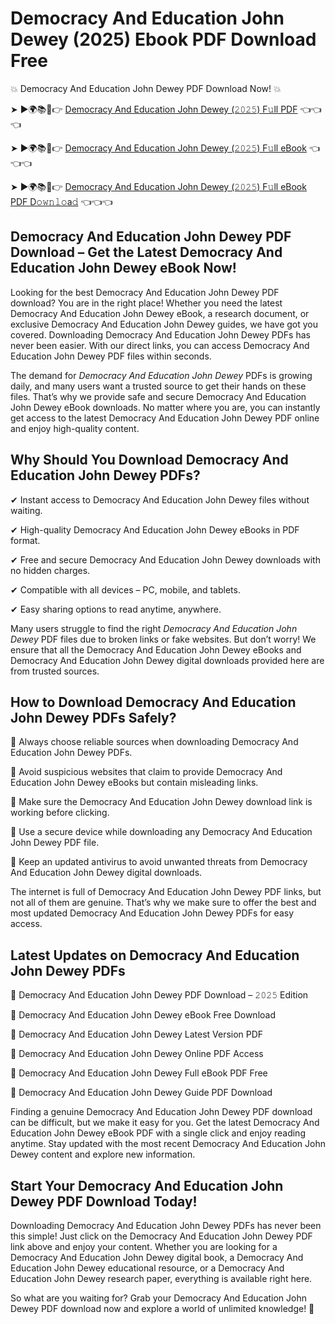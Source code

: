 # Democracy And Education John Dewey (2025) Ebook PDF Download Free

💥 Democracy And Education John Dewey PDF Download Now! 💥

➤ ►🌍📚📱👉 [Democracy And Education John Dewey (𝟸𝟶𝟸𝟻) F𝚞ll PDF](https://getpdf.xyz/democracy-and-education-john-dewey) 👈👈👈


➤ ►🌍📚📱👉 [Democracy And Education John Dewey (𝟸𝟶𝟸𝟻) F𝚞ll eBook](https://getpdf.xyz/democracy-and-education-john-dewey) 👈👈👈


➤ ►🌍📚📱👉 [Democracy And Education John Dewey (𝟸𝟶𝟸𝟻) F𝚞ll eBook PDF D𝚘𝚠𝚗𝚕𝚘a𝚍](https://getpdf.xyz/democracy-and-education-john-dewey) 👈👈👈


## Democracy And Education John Dewey PDF Download – Get the Latest Democracy And Education John Dewey eBook Now!

Looking for the best Democracy And Education John Dewey PDF download? You are in the right place! Whether you need the latest Democracy And Education John Dewey eBook, a research document, or exclusive Democracy And Education John Dewey guides, we have got you covered. Downloading Democracy And Education John Dewey PDFs has never been easier. With our direct links, you can access Democracy And Education John Dewey PDF files within seconds.

The demand for *Democracy And Education John Dewey* PDFs is growing daily, and many users want a trusted source to get their hands on these files. That’s why we provide safe and secure Democracy And Education John Dewey eBook downloads. No matter where you are, you can instantly get access to the latest Democracy And Education John Dewey PDF online and enjoy high-quality content.

## Why Should You Download Democracy And Education John Dewey PDFs?

✔ Instant access to Democracy And Education John Dewey files without waiting.

✔ High-quality Democracy And Education John Dewey eBooks in PDF format.

✔ Free and secure Democracy And Education John Dewey downloads with no hidden charges.

✔ Compatible with all devices – PC, mobile, and tablets.

✔ Easy sharing options to read anytime, anywhere.

Many users struggle to find the right *Democracy And Education John Dewey* PDF files due to broken links or fake websites. But don’t worry! We ensure that all the Democracy And Education John Dewey eBooks and Democracy And Education John Dewey digital downloads provided here are from trusted sources.

## How to Download Democracy And Education John Dewey PDFs Safely?

📌 Always choose reliable sources when downloading Democracy And Education John Dewey PDFs.

📌 Avoid suspicious websites that claim to provide Democracy And Education John Dewey eBooks but contain misleading links.

📌 Make sure the Democracy And Education John Dewey download link is working before clicking.

📌 Use a secure device while downloading any Democracy And Education John Dewey PDF file.

📌 Keep an updated antivirus to avoid unwanted threats from Democracy And Education John Dewey digital downloads.

The internet is full of Democracy And Education John Dewey PDF links, but not all of them are genuine. That’s why we make sure to offer the best and most updated Democracy And Education John Dewey PDFs for easy access.

## Latest Updates on Democracy And Education John Dewey PDFs

🔹 Democracy And Education John Dewey PDF Download – 𝟸𝟶𝟸𝟻 Edition

🔹 Democracy And Education John Dewey eBook Free Download

🔹 Democracy And Education John Dewey Latest Version PDF

🔹 Democracy And Education John Dewey Online PDF Access

🔹 Democracy And Education John Dewey Full eBook PDF Free

🔹 Democracy And Education John Dewey Guide PDF Download

Finding a genuine Democracy And Education John Dewey PDF download can be difficult, but we make it easy for you. Get the latest Democracy And Education John Dewey eBook PDF with a single click and enjoy reading anytime. Stay updated with the most recent Democracy And Education John Dewey content and explore new information.

## Start Your Democracy And Education John Dewey PDF Download Today!

Downloading Democracy And Education John Dewey PDFs has never been this simple! Just click on the Democracy And Education John Dewey PDF link above and enjoy your content. Whether you are looking for a Democracy And Education John Dewey digital book, a Democracy And Education John Dewey educational resource, or a Democracy And Education John Dewey research paper, everything is available right here.

So what are you waiting for? Grab your Democracy And Education John Dewey PDF download now and explore a world of unlimited knowledge! 🚀